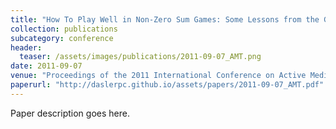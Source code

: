 ```yaml
---
title: "How To Play Well in Non-Zero Sum Games: Some Lessons from the Generalized Traveler's Dilemma"
collection: publications
subcategory: conference
header: 
  teaser: /assets/images/publications/2011-09-07_AMT.png
date: 2011-09-07
venue: "Proceedings of the 2011 International Conference on Active Media Technology (AMT)"
paperurl: "http://daslerpc.github.io/assets/papers/2011-09-07_AMT.pdf"
---
```


Paper description goes here.